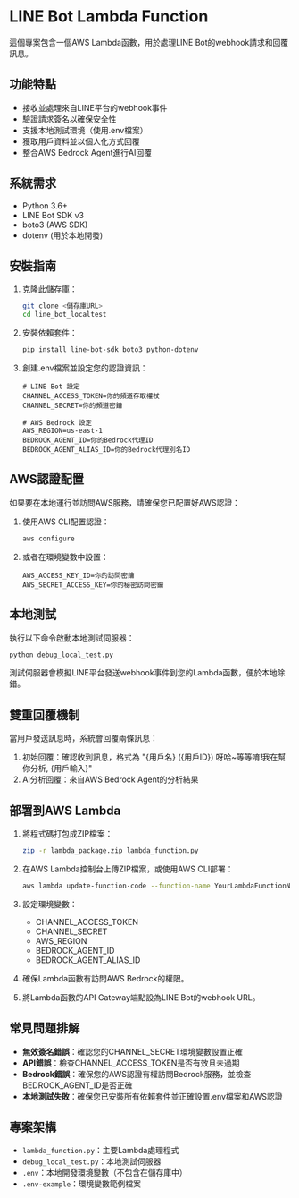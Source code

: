 # LINE Bot Lambda Function

這個專案包含一個AWS Lambda函數，用於處理LINE Bot的webhook請求和回覆訊息。

## 功能特點

- 接收並處理來自LINE平台的webhook事件
- 驗證請求簽名以確保安全性
- 支援本地測試環境（使用.env檔案）
- 獲取用戶資料並以個人化方式回覆
- 整合AWS Bedrock Agent進行AI回覆

## 系統需求

- Python 3.6+
- LINE Bot SDK v3
- boto3 (AWS SDK)
- dotenv (用於本地開發)

## 安裝指南

1. 克隆此儲存庫：
   ```bash
   git clone <儲存庫URL>
   cd line_bot_localtest
   ```

2. 安裝依賴套件：
   ```bash
   pip install line-bot-sdk boto3 python-dotenv
   ```

3. 創建.env檔案並設定您的認證資訊：
   ```
   # LINE Bot 設定
   CHANNEL_ACCESS_TOKEN=你的頻道存取權杖
   CHANNEL_SECRET=你的頻道密鑰
   
   # AWS Bedrock 設定
   AWS_REGION=us-east-1
   BEDROCK_AGENT_ID=你的Bedrock代理ID
   BEDROCK_AGENT_ALIAS_ID=你的Bedrock代理別名ID
   ```

## AWS認證配置

如果要在本地運行並訪問AWS服務，請確保您已配置好AWS認證：

1. 使用AWS CLI配置認證：
   ```bash
   aws configure
   ```

2. 或者在環境變數中設置：
   ```
   AWS_ACCESS_KEY_ID=你的訪問密鑰
   AWS_SECRET_ACCESS_KEY=你的秘密訪問密鑰
   ```

## 本地測試

執行以下命令啟動本地測試伺服器：
```bash
python debug_local_test.py
```

測試伺服器會模擬LINE平台發送webhook事件到您的Lambda函數，便於本地除錯。

## 雙重回覆機制

當用戶發送訊息時，系統會回覆兩條訊息：
1. 初始回覆：確認收到訊息，格式為 "{用戶名} ({用戶ID}) 呀哈~等等唷!我在幫你分析, {用戶輸入}"
2. AI分析回覆：來自AWS Bedrock Agent的分析結果

## 部署到AWS Lambda

1. 將程式碼打包成ZIP檔案：
   ```bash
   zip -r lambda_package.zip lambda_function.py
   ```

2. 在AWS Lambda控制台上傳ZIP檔案，或使用AWS CLI部署：
   ```bash
   aws lambda update-function-code --function-name YourLambdaFunctionName --zip-file fileb://lambda_package.zip
   ```

3. 設定環境變數：
   - CHANNEL_ACCESS_TOKEN
   - CHANNEL_SECRET
   - AWS_REGION
   - BEDROCK_AGENT_ID
   - BEDROCK_AGENT_ALIAS_ID

4. 確保Lambda函數有訪問AWS Bedrock的權限。

5. 將Lambda函數的API Gateway端點設為LINE Bot的webhook URL。

## 常見問題排解

- **無效簽名錯誤**：確認您的CHANNEL_SECRET環境變數設置正確
- **API錯誤**：檢查CHANNEL_ACCESS_TOKEN是否有效且未過期
- **Bedrock錯誤**：確保您的AWS認證有權訪問Bedrock服務，並檢查BEDROCK_AGENT_ID是否正確
- **本地測試失敗**：確保您已安裝所有依賴套件並正確設置.env檔案和AWS認證

## 專案架構

- `lambda_function.py`：主要Lambda處理程式
- `debug_local_test.py`：本地測試伺服器
- `.env`：本地開發環境變數（不包含在儲存庫中）
- `.env-example`：環境變數範例檔案
